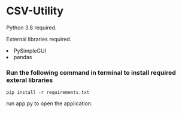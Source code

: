 # CSV-Utility

Python 3.8 required.

External libraries required.

<li> PySimpleGUI
<li> pandas


### Run the following command in terminal to install required exteral libraries
```
pip install -r requirements.txt
```

run app.py to open the application.